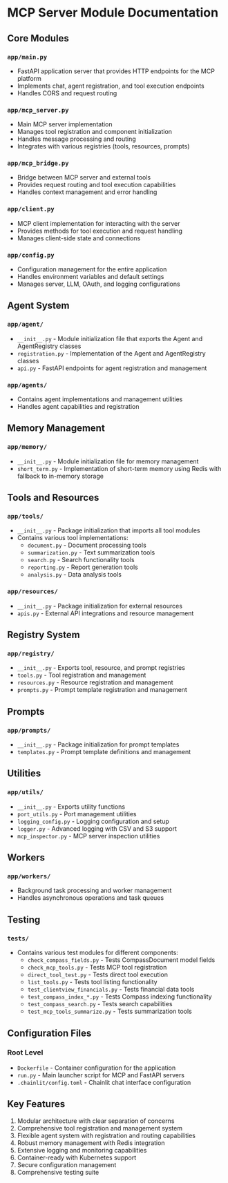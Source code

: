 # MCP Server Module Documentation

## Core Modules

### `app/main.py`
- FastAPI application server that provides HTTP endpoints for the MCP platform
- Implements chat, agent registration, and tool execution endpoints
- Handles CORS and request routing

### `app/mcp_server.py`
- Main MCP server implementation
- Manages tool registration and component initialization
- Handles message processing and routing
- Integrates with various registries (tools, resources, prompts)

### `app/mcp_bridge.py`
- Bridge between MCP server and external tools
- Provides request routing and tool execution capabilities
- Handles context management and error handling

### `app/client.py`
- MCP client implementation for interacting with the server
- Provides methods for tool execution and request handling
- Manages client-side state and connections

### `app/config.py`
- Configuration management for the entire application
- Handles environment variables and default settings
- Manages server, LLM, OAuth, and logging configurations

## Agent System

### `app/agent/`
- `__init__.py` - Module initialization file that exports the Agent and AgentRegistry classes
- `registration.py` - Implementation of the Agent and AgentRegistry classes
- `api.py` - FastAPI endpoints for agent registration and management

### `app/agents/`
- Contains agent implementations and management utilities
- Handles agent capabilities and registration

## Memory Management

### `app/memory/`
- `__init__.py` - Module initialization file for memory management
- `short_term.py` - Implementation of short-term memory using Redis with fallback to in-memory storage

## Tools and Resources

### `app/tools/`
- `__init__.py` - Package initialization that imports all tool modules
- Contains various tool implementations:
  - `document.py` - Document processing tools
  - `summarization.py` - Text summarization tools
  - `search.py` - Search functionality tools
  - `reporting.py` - Report generation tools
  - `analysis.py` - Data analysis tools

### `app/resources/`
- `__init__.py` - Package initialization for external resources
- `apis.py` - External API integrations and resource management

## Registry System

### `app/registry/`
- `__init__.py` - Exports tool, resource, and prompt registries
- `tools.py` - Tool registration and management
- `resources.py` - Resource registration and management
- `prompts.py` - Prompt template registration and management

## Prompts

### `app/prompts/`
- `__init__.py` - Package initialization for prompt templates
- `templates.py` - Prompt template definitions and management

## Utilities

### `app/utils/`
- `__init__.py` - Exports utility functions
- `port_utils.py` - Port management utilities
- `logging_config.py` - Logging configuration and setup
- `logger.py` - Advanced logging with CSV and S3 support
- `mcp_inspector.py` - MCP server inspection utilities

## Workers

### `app/workers/`
- Background task processing and worker management
- Handles asynchronous operations and task queues

## Testing

### `tests/`
- Contains various test modules for different components:
  - `check_compass_fields.py` - Tests CompassDocument model fields
  - `check_mcp_tools.py` - Tests MCP tool registration
  - `direct_tool_test.py` - Tests direct tool execution
  - `list_tools.py` - Tests tool listing functionality
  - `test_clientview_financials.py` - Tests financial data tools
  - `test_compass_index_*.py` - Tests Compass indexing functionality
  - `test_compass_search.py` - Tests search capabilities
  - `test_mcp_tools_summarize.py` - Tests summarization tools

## Configuration Files

### Root Level
- `Dockerfile` - Container configuration for the application
- `run.py` - Main launcher script for MCP and FastAPI servers
- `.chainlit/config.toml` - Chainlit chat interface configuration

## Key Features
1. Modular architecture with clear separation of concerns
2. Comprehensive tool registration and management system
3. Flexible agent system with registration and routing capabilities
4. Robust memory management with Redis integration
5. Extensive logging and monitoring capabilities
6. Container-ready with Kubernetes support
7. Secure configuration management
8. Comprehensive testing suite 